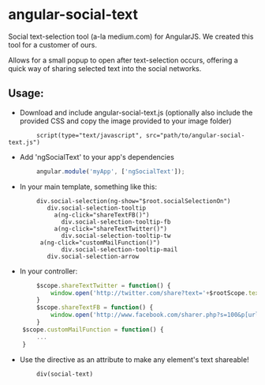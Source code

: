 angular-social-text
================

Social text-selection tool (a-la medium.com) for AngularJS.
We created this tool for a customer of ours.

Allows for a small popup to open after text-selection occurs, offering a quick way of sharing selected text into the social networks.

Usage:
------

 * Download and include angular-social-text.js (optionally also include the provided CSS and copy the image provided to your image folder)

```jade
        script(type="text/javascript", src="path/to/angular-social-text.js")
```

 * Add 'ngSocialText' to your app's dependencies

```javascript
        angular.module('myApp', ['ngSocialText']);
```

 * In your main template, something like this:

```jade
        div.social-selection(ng-show="$root.socialSelectionOn")
           div.social-selection-tooltip
             a(ng-click="shareTextFB()")
               div.social-selection-tooltip-fb
             a(ng-click="shareTextTwitter()")
               div.social-selection-tooltip-tw
	     a(ng-click="customMailFunction()")
               div.social-selection-tooltip-mail
           div.social-selection-arrow
```

 * In your controller:

```javascript
        $scope.shareTextTwitter = function() {
            window.open('http://twitter.com/share?text='+$rootScope.textToShare,'socialtext', 'width=635,height=346,scrollbars=no,status=no,toolbar=no,menubar=no,location=no');
        }
        $scope.shareTextFB = function() {
            window.open('http://www.facebook.com/sharer.php?s=100&p[url]='+encodeURIComponent(http://your-page-url.com)+'&p[summary]='+encodeURIComponent($rootScope.textToShare)+'&p[title]=YourSiteName','socialtext', 'width=635,height=346,scrollbars=no,status=no,toolbar=no,menubar=no,location=no');
        }
	$scope.customMailFunction = function() {
	    ...
	}
```

 * Use the directive as an attribute to make any element's text shareable!

```jade
        div(social-text)
```